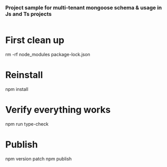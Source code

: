 ### Project sample for multi-tenant mongoose schema & usage in Js and Ts projects

```

```
# First clean up                                                               
rm -rf node_modules package-lock.json

# Reinstall
npm install

# Verify everything works
npm run type-check

# Publish
npm version patch
npm publish